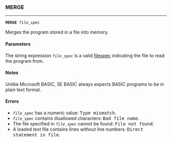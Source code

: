 ### MERGE
***
<code><b>MERGE</b> <var>file_spec</var></code>

Merges the program stored in a file into memory.

#### Parameters
The string expression <code><var>file_spec</var></code> is a valid [filespec](FILESPEC) indicating the
file to read the program from.

#### Notes
Unlike Microsoft BASIC, SE BASIC always expects BASIC programs to be in plain
text format.

#### Errors
* <code><var>file_spec</var></code> has a numeric value: <samp>Type mismatch</samp>.
* <code><var>file_spec</var></code> contains disallowed characters: <samp>Bad file name</samp>.
* The file specified in <code><var>file_spec</var></code> cannot be found: <samp>File not found</samp>.
* A loaded text file contains lines without line numbers: <samp>Direct statement in     file</samp>.
